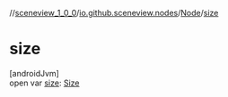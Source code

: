 //[sceneview_1_0_0](../../../index.md)/[io.github.sceneview.nodes](../index.md)/[Node](index.md)/[size](size.md)

# size

[androidJvm]\
open var [size](size.md): [Size](../../io.github.sceneview.math/index.md#1872733609%2FClasslikes%2F-602047187)
